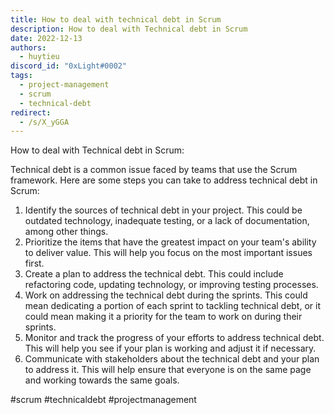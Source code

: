 ```yaml
---
title: How to deal with technical debt in Scrum
description: How to deal with Technical debt in Scrum
date: 2022-12-13
authors:
  - huytieu
discord_id: "0xLight#0002"
tags:
  - project-management
  - scrum
  - technical-debt
redirect:
  - /s/X_yGGA
---
```


How to deal with Technical debt in Scrum:

Technical debt is a common issue faced by teams that use the Scrum framework. Here are some steps you can take to address technical debt in Scrum:

1. Identify the sources of technical debt in your project. This could be outdated technology, inadequate testing, or a lack of documentation, among other things.
2. Prioritize the items that have the greatest impact on your team's ability to deliver value. This will help you focus on the most important issues first.
3. Create a plan to address the technical debt. This could include refactoring code, updating technology, or improving testing processes.
4. Work on addressing the technical debt during the sprints. This could mean dedicating a portion of each sprint to tackling technical debt, or it could mean making it a priority for the team to work on during their sprints.
5. Monitor and track the progress of your efforts to address technical debt. This will help you see if your plan is working and adjust it if necessary.
6. Communicate with stakeholders about the technical debt and your plan to address it. This will help ensure that everyone is on the same page and working towards the same goals.

#scrum #technicaldebt #projectmanagement
